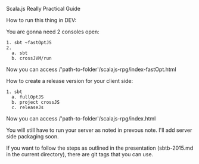 Scala.js Really Practical Guide

How to run this thing in DEV:

You are gonna need 2 consoles open:

```
1. sbt ~fastOptJS
2. 
  a. sbt
  b. crossJVM/run
```

Now you can access /'path-to-folder'/scalajs-rpg/index-fastOpt.html


How to create a release version for your client side:

```
1. sbt
  a. fullOptJS
  b. project crossJS
  c. releaseJs
```

Now you can access /'path-to-folder'/scalajs-rpg/index.html 

You will still have to run your server as noted in prevous note. I'll add server side packaging soon.  


If you want to follow the steps as outlined in the presentation (sbtb-2015.md in the current directory),
there are git tags that you can use.  
 


